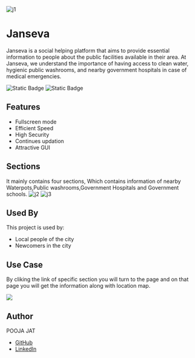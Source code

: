 ![j1](https://github.com/poojajat/Janseva/assets/152059744/cbb6b02f-00d4-41d8-a003-1e273a3649f3)
# Janseva
 Janseva is  a social helping platform that aims to provide essential information to people about the public facilities available in their area. At Janseva, we understand the importance of having access to clean water, hygienic public washrooms, and nearby government hospitals in case of medical emergencies.
 
![Static Badge](https://img.shields.io/badge/TYPE-STATIC-brightgreen)
![Static Badge](https://img.shields.io/badge/FRONTEND-HTML%2CCSS-brightgreen)
  
## Features
- Fullscreen mode
- Efficient Speed
- High Security
- Continues updation
- Attractive GUI

## Sections
It mainly contains four sections, Which contains information of nearby Waterpots,Public washrooms,Government Hospitals and Government schools.
![j2](https://github.com/poojajat/Janseva/assets/152059744/ca924fbb-d0b6-41a2-b511-3f88dc0238f3)
![j3](https://github.com/poojajat/Janseva/assets/152059744/65010742-b8dc-45ec-9f3a-4c17562d8744)

## Used By
This project is used by:

- Local people of the city
- Newcomers in the city
  
## Use Case
By cliking the link of specific section you will turn to the page and on that page you will get the information along with location map.

![](https://github.com/poojajat/Janseva/blob/main/JF.gif)

## Author
POOJA JAT
- [GitHub](https://www.github.com/poojajat)
- [LinkedIn](https://www.linkedin.com/in/pooja-jat)
